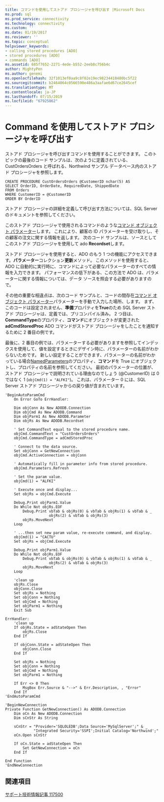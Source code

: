 ```yaml
---
title: コマンドを使用してストアド プロシージャを呼び出す |Microsoft Docs
ms.prod: sql
ms.prod_service: connectivity
ms.technology: connectivity
ms.custom: ''
ms.date: 01/19/2017
ms.reviewer: ''
ms.topic: conceptual
helpviewer_keywords:
- calling stored procedures [ADO]
- stored procedures [ADO]
- commands [ADO]
ms.assetid: 685f7652-2271-4ede-b552-2eeb8c756b4c
author: MightyPen
ms.author: genemi
ms.openlocfilehash: 32f1013ef0aa9c8f02e19ec98234418480bc5f22
ms.sourcegitcommit: b2464064c0566590e486a3aafae6d67ce2645cef
ms.translationtype: MT
ms.contentlocale: ja-JP
ms.lasthandoff: 07/15/2019
ms.locfileid: "67925862"
---
```

# <a name="calling-a-stored-procedure-with-a-command"></a>Command を使用してストアド プロシージャを呼び出す
ストアド プロシージャを呼び出すコマンドを使用することができます。 このトピックの最後のコード サンプルは、次のように定義されている、CustOrdersOrders と呼ばれる、Northwind サンプル データベース内のストアド プロシージャを参照します。  
  
```  
CREATE PROCEDURE CustOrdersOrders @CustomerID nchar(5) AS  
SELECT OrderID, OrderDate, RequiredDate, ShippedDate  
FROM Orders  
WHERE CustomerID = @CustomerID  
ORDER BY OrderID  
```  
  
 ストアド プロシージャの詳細を定義して呼び出す方法については、SQL Server のドキュメントを参照してください。  
  
 このストアド プロシージャで使用されるコマンドのような[コマンド オブジェクト パラメーター](../../../ado/guide/data/command-object-parameters.md)します。 これにより、顧客の ID パラメーターを受け取りし、その顧客の注文に関する情報を返します。 次のコード サンプルは、ソースとしてこのストアド プロシージャを使用して ado **Recordset**します。  
  
 ストアド プロシージャを使用すると、ADO のもう 1 つの機能にアクセスできます。**パラメーター**コレクション**更新**メソッド。 このメソッドを使用すると、ADO に自動的に実行時に、コマンドによって必要なパラメーターのすべての情報を入力できます。 パフォーマンスの低下がある、この方法で ADO は、パラメーターに関する情報については、データ ソースを照会する必要がありますので。  
  
 その他の重要な相違点は、次のコード サンプルと、コードの間存在[コマンド オブジェクト パラメーター](../../../ado/guide/data/command-object-parameters.md)パラメーターを手動で入力した場所、します。 まず、このコードは設定されません、**準備**プロパティを**True**のため SQL Server ストアド プロシージャは、定義では、プリコンパイル済み。 2 つ目は、 **CommandType**のプロパティ、**コマンド**にオブジェクトが変更された**adCmdStoredProc** ADO コマンドがストアド プロシージャをしたことを通知するために 2 番目の例です。  
  
 最後に、2 番目の例では、パラメーターする必要がありますを参照してインデックスを使用して、値を設定するときにデザイン時に、パラメーターの名前がわからないためです。 新しい設定することができます、パラメーターの名前がわかっている場合[NamedParameters](../../../ado/reference/ado-api/namedparameters-property-ado.md)のプロパティ、**コマンド**を True にオブジェクトし、プロパティの名前を参照してください。 最初のパラメーターの位置が、ストアド プロシージャで説明されている理由なのでしょう (@CustomerID) は 0 ではなく 1 (`objCmd(1) = "ALFKI"`)。 これは、パラメーター 0 には、SQL Server ストアド プロシージャからの戻り値が含まれています。  
  
```  
'BeginAutoParamCmd  
    On Error GoTo ErrHandler:  
  
    Dim objConn As New ADODB.Connection  
    Dim objCmd As New ADODB.Command  
    Dim objParm1 As New ADODB.Parameter  
    Dim objRs As New ADODB.Recordset  
  
    ' Set CommandText equal to the stored procedure name.  
    objCmd.CommandText = "CustOrdersOrders"  
    objCmd.CommandType = adCmdStoredProc  
  
    ' Connect to the data source.  
    Set objConn = GetNewConnection  
    objCmd.ActiveConnection = objConn  
  
    ' Automatically fill in parameter info from stored procedure.  
    objCmd.Parameters.Refresh  
  
    ' Set the param value.  
    objCmd(1) = "ALFKI"  
  
    ' Execute once and display...  
    Set objRs = objCmd.Execute  
  
    Debug.Print objParm1.Value  
    Do While Not objRs.EOF  
        Debug.Print vbTab & objRs(0) & vbTab & objRs(1) & vbTab & _  
                    objRs(2) & vbTab & objRs(3)  
        objRs.MoveNext  
    Loop  
  
    ' ...then set new param value, re-execute command, and display.  
    objCmd(1) = "CACTU"  
    Set objRs = objCmd.Execute  
  
    Debug.Print objParm1.Value  
    Do While Not objRs.EOF  
        Debug.Print vbTab & objRs(0) & vbTab & objRs(1) & vbTab & _  
                    objRs(2) & vbTab & objRs(3)  
        objRs.MoveNext  
    Loop  
  
    'clean up  
    objRs.Close  
    objConn.Close  
    Set objRs = Nothing  
    Set objConn = Nothing  
    Set objCmd = Nothing  
    Set objParm1 = Nothing  
    Exit Sub  
  
ErrHandler:  
    'clean up  
    If objRs.State = adStateOpen Then  
        objRs.Close  
    End If  
  
    If objConn.State = adStateOpen Then  
        objConn.Close  
    End If  
  
    Set objRs = Nothing  
    Set objConn = Nothing  
    Set objCmd = Nothing  
    Set objParm1 = Nothing  
  
    If Err <> 0 Then  
        MsgBox Err.Source & "-->" & Err.Description, , "Error"  
    End If  
'EndAutoParamCmd  
  
'BeginNewConnection  
Private Function GetNewConnection() As ADODB.Connection  
    Dim oCn As New ADODB.Connection  
    Dim sCnStr As String  
  
    sCnStr = "Provider='SQLOLEDB';Data Source='MySqlServer';" & _  
             "Integrated Security='SSPI';Initial Catalog='Northwind';"  
    oCn.Open sCnStr  
  
    If oCn.State = adStateOpen Then  
        Set GetNewConnection = oCn  
    End If  
  
End Function  
'EndNewConnection  
```  
  
## <a name="see-also"></a>関連項目  
 [サポート技術情報記事 117500](https://go.microsoft.com/fwlink/?LinkId=117500)
